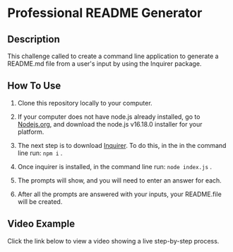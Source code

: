 # Professional README Generator

## Description
This challenge called to create a command line application to generate a README.md file from a user's input by using the Inquirer package. 

## How To Use
1. Clone this repository locally to your computer.

2. If your computer does not have node.js already installed, go to [Nodejs.org](https://nodejs.org/en/download/), and download the node.js v16.18.0 installer for your platform.

3. The next step is to download [Inquirer](https://www.npmjs.com/package/inquirer). To do this, in the in the command line run:  `npm i` .

4. Once inquirer is installed, in the command line run:  `node index.js` .

5. The prompts will show, and you will need to enter an answer for each.

6. After all the prompts are answered with your inputs, your README.file will be created.

## Video Example
Click the link below to view a video showing a live step-by-step process.
[]()

